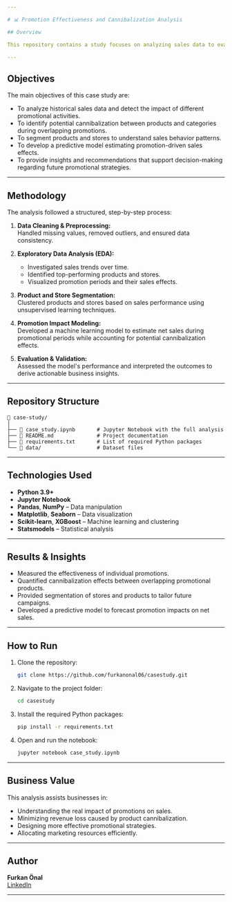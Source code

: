```yaml
---

# 📊 Promotion Effectiveness and Cannibalization Analysis

## Overview

This repository contains a study focuses on analyzing sales data to evaluate the impact of various promotions and identify potential cannibalization effects. The project leverages exploratory data analysis (EDA), statistical methods, and machine learning techniques to provide actionable insights and business recommendations.

---
```


## Objectives

The main objectives of this case study are:
- To analyze historical sales data and detect the impact of different promotional activities.
- To identify potential cannibalization between products and categories during overlapping promotions.
- To segment products and stores to understand sales behavior patterns.
- To develop a predictive model estimating promotion-driven sales effects.
- To provide insights and recommendations that support decision-making regarding future promotional strategies.

---

## Methodology

The analysis followed a structured, step-by-step process:
1. **Data Cleaning & Preprocessing:**  
   Handled missing values, removed outliers, and ensured data consistency.
   
2. **Exploratory Data Analysis (EDA):**  
   - Investigated sales trends over time.
   - Identified top-performing products and stores.
   - Visualized promotion periods and their sales effects.

3. **Product and Store Segmentation:**  
   Clustered products and stores based on sales performance using unsupervised learning techniques.

4. **Promotion Impact Modeling:**  
   Developed a machine learning model to estimate net sales during promotional periods while accounting for potential cannibalization effects.

5. **Evaluation & Validation:**  
   Assessed the model's performance and interpreted the outcomes to derive actionable business insights.

---

## Repository Structure

```
📂 case-study/
│
├── 📄 case_study.ipynb       # Jupyter Notebook with the full analysis
├── 📄 README.md              # Project documentation
├── 📄 requirements.txt       # List of required Python packages
└── 📂 data/                  # Dataset files
```

---

## Technologies Used

- **Python 3.9+**
- **Jupyter Notebook**
- **Pandas**, **NumPy** – Data manipulation
- **Matplotlib**, **Seaborn** – Data visualization
- **Scikit-learn**, **XGBoost** – Machine learning and clustering
- **Statsmodels** – Statistical analysis

---

## Results & Insights

- Measured the effectiveness of individual promotions.
- Quantified cannibalization effects between overlapping promotional products.
- Provided segmentation of stores and products to tailor future campaigns.
- Developed a predictive model to forecast promotion impacts on net sales.

---

## How to Run

1. Clone the repository:
   ```bash
   git clone https://github.com/furkanonal06/casestudy.git
   ```
2. Navigate to the project folder:
   ```bash
   cd casestudy
   ```
3. Install the required Python packages:
   ```bash
   pip install -r requirements.txt
   ```
4. Open and run the notebook:
   ```bash
   jupyter notebook case_study.ipynb
   ```

---

## Business Value

This analysis assists businesses in:
- Understanding the real impact of promotions on sales.
- Minimizing revenue loss caused by product cannibalization.
- Designing more effective promotional strategies.
- Allocating marketing resources efficiently.

---

## Author

**Furkan Önal**  
[LinkedIn](https://www.linkedin.com/in/furkan-onal/)

---
